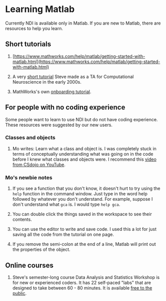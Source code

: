 # Learning Matlab

Currently NDI is available only in Matlab. If you are new to Matlab, there are resources to help you learn.

## Short tutorials

1. [https://www.mathworks.com/help/matlab/getting-started-with-matlab.html](https://www.mathworks.com/help/matlab/getting-started-with-matlab.html)

2. A very [short tutorial](https://peeps.unet.brandeis.edu/~pmiller/COMP_NEURO/matlab-tut.html) Steve made as a TA for Computational Neuroscience in the early 2000s.

3. MathWorks's own [onboarding tutorial](https://www.mathworks.com/learn/tutorials/matlab-onramp.html?ef_id=Cj0KCQjwweyFBhDvARIsAA67M73Nl7zid86YbB4ul4lZ7GS1Rjs5_lihQFV6y4RXUa-oiHRN1_CAHqQaAtdTEALw_wcB:G:s&s_kwcid=AL!8664!3!429145757409!b!!g!!%2Bmatlab%20%2Btutorial&s_eid=ppc_108293288628&q=+matlab%20+tutorial&gclid=Cj0KCQjwweyFBhDvARIsAA67M73Nl7zid86YbB4ul4lZ7GS1Rjs5_lihQFV6y4RXUa-oiHRN1_CAHqQaAtdTEALw_wcB).

## For people with no coding experience

Some people want to learn to use NDI but do not have coding experience. These resources were suggested by our new users.

### Classes and objects

1. Mo writes: Learn what a class and object is. I was completely stuck in terms of conceptually understanding what was going on in the code before I knew what classes and objects were. I recommend this [video from CSdojo on YouTube]([https://www.youtube.com/watch?v=8yjkWGRlUmY&t=522s]).

### Mo's newbie notes

1. If you see a function that you don't know, it doesn't hurt to try using the `help` function in the command window. Just type in the word help followed by whatever you don't understand. For example, suppose I don't understand what `gca` is. I would type `help gca`.

2. You can double click the things saved in the workspace to see their contents.

3. You can use the editor to write and save code. I used this a lot for just saving all the code from the tutorial on one page. 

4. If you remove the semi-colon at the end of a line, Matlab will print out the properties of the object.

## Online courses

1.  Steve's semester-long course Data Analysis and Statistics Workshop is for new or experienced coders. It has 22 self-paced "labs" that are designed to take between 60 - 80 minutes. It is available [free to the public](http://dataclass.vhlab.org).


